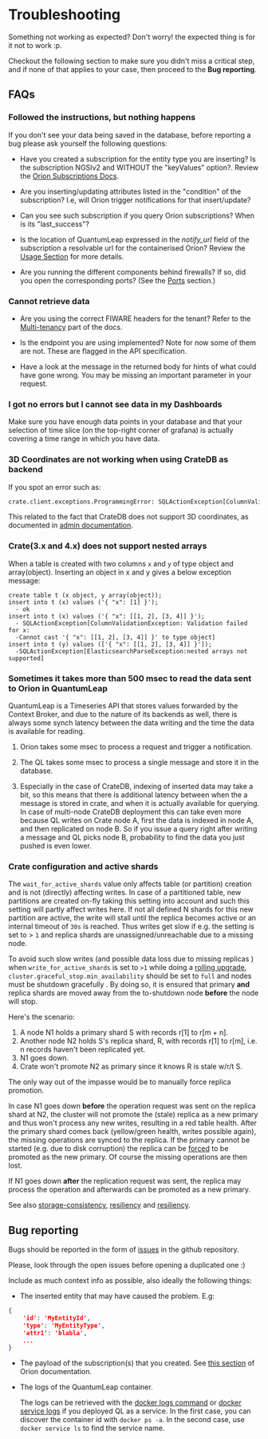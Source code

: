 # Troubleshooting

Something not working as expected? Don't worry! the expected thing is for it
not to work :p.

Checkout the following section to make sure you didn't miss a critical step,
and if none of that applies to your case, then proceed to the **Bug reporting**.

## FAQs

### Followed the instructions, but nothing happens

If you don't see your data being saved in the database, before reporting a bug
please ask yourself the following questions:

- Have you created a subscription for the entity type you are inserting? Is
the subscription NGSIv2 and WITHOUT the "keyValues" option?. Review the
[Orion Subscriptions Docs](https://fiware-orion.readthedocs.io/en/master/user/walkthrough_apiv2/index.html#subscriptions).

- Are you inserting/updating attributes listed in the "condition" of the
subscription? I.e, will Orion trigger notifications for that insert/update?

- Can you see such subscription if you query Orion subscriptions? When is its
"last_success"?

- Is the location of QuantumLeap expressed in the *notify_url* field of the
subscription a resolvable url for the containerised Orion? Review the
[Usage Section](./using.md) for more details.

- Are you running the different components behind firewalls? If so, did you
open the corresponding ports? (See the [Ports](../admin/ports.md) section.)

### Cannot retrieve data

- Are you using the correct FIWARE headers for the tenant? Refer to the [Multi-tenancy](using.md#multi-tenancy)
part of the docs.

- Is the endpoint you are using implemented? Note for now some of them are not.
These are flagged in the API specification.

- Have a look at the message in the returned body for hints of what could have
gone wrong. You may be missing an important parameter in your request.

### I got no errors but I cannot see data in my Dashboards

Make sure you have enough data points in your database and that your selection
of time slice (on the top-right corner of grafana) is actually covering a time
range in which you have data.

### 3D Coordinates are not working when using CrateDB as backend

If you spot an error such as:

```bash
crate.client.exceptions.ProgrammingError: SQLActionException[ColumnValidationException: Validation failed for location: Cannot cast {"coordinates"=[51.716783624, 8.752131611, 23], "type"='Point'} to type geo_shape]
```

This related to the fact that CrateDB does not support 3D coordinates,
as documented in [admin documentation](../admin/crate.md).

### Crate(3.x and 4.x) does not support nested arrays

When a table is created with two columns `x` and `y` of type object
and array(object).
Inserting an object in x and y gives a below exception message:

```#!/bin/bash
create table t (x object, y array(object));
insert into t (x) values ('{ "x": [1] }');
  - ok
insert into t (x) values ('{ "x": [[1, 2], [3, 4]] }');
  - SQLActionException[ColumnValidationException: Validation failed for x:
  -Cannot cast '{ "x": [[1, 2], [3, 4]] }' to type object]
insert into t (y) values (['{ "x": [[1, 2], [3, 4]] }']);
  -SQLActionException[ElasticsearchParseException:nested arrays not supported]
```

### Sometimes it takes more than 500 msec to read the data sent to Orion in QuantumLeap

QuantumLeap is a Timeseries API that stores values forwarded by the Context Broker,
and due to the nature of its backends as well, there is always some synch
latency between the data writing and the time the data is available for reading.

1. Orion takes some msec to process a request and trigger a notification.

1. The QL takes some msec to process a single message and store it in the database.

1. Especially in the case of CrateDB, indexing of inserted data may take a bit,
    so this means that there is additional latency between when the a message
    is stored in crate, and when it is actually available for querying. In case
    of multi-node CrateDB deployment this can take even more because QL writes
    on Crate node A, first the data is indexed in node A, and then replicated
    on node B. So if you issue a query right after writing a message and QL
    picks node B, probability to find the data you just pushed is even lower.

### Crate configuration and active shards

The `wait_for_active_shards` value only affects table (or partition) creation
and is not (directly) affecting writes.
In case of a partitioned table, new partitions are created on-fly taking this
setting into account and such this setting will partly affect writes here.
If not all defined N shards for this new partition are active, the write will
stall until the replica becomes active or an internal timeout of `30s` is
reached. Thus writes get slow if e.g. the setting is set to > `1` and replica
shards are unassigned/unreachable due to a missing node.

To avoid such slow writes (and possible data loss due to missing replicas )
when `write_for_active_shards` is set to `>1` while doing a
[rolling upgrade](https://crate.io/docs/crate/howtos/en/latest/admin/rolling-upgrade.html),
`cluster.graceful_stop.min_availability` should be set to `full` and nodes must
be shutdown gracefully . By doing so, it is ensured that primary **and**
replica shards are moved away from the to-shutdown node **before** the
node will stop.

Here's the scenario:

1. A node N1 holds a primary shard S with records r[1] to r[m + n].
1. Another node N2 holds S's replica shard, R, with records r[1] to r[m],
    i.e. n records haven't been replicated yet.
1. N1 goes down.
1. Crate won't promote N2 as primary since it knows R is stale w/r/t S.

The only way out of the impasse would be to manually force replica promotion.

In case N1 goes down **before**  the operation request was sent on the replica
shard at N2, the cluster will not promote the (stale) replica as a new primary
and thus won't process any new writes, resulting in a red table health.
After the primary shard comes back (yellow/green health, writes possible again),
the missing operations are synced to the replica.
If the primary cannot be started (e.g. due to disk corruption) the replica
can be [forced](https://crate.io/docs/crate/reference/en/4.3/sql/statements/alter-table.html#alter-table-reroute-promote-replica)
to be promoted as the new primary. Of course the missing operations
are then lost.

If N1 goes down **after** the replication request was sent, the replica may
process the operation and afterwards can be promoted as a new primary.

See also [storage-consistency](https://crate.io/docs/crate/reference/en/4.3/concepts/storage-consistency.html),
[resiliency](https://crate.io/docs/crate/reference/en/4.3/concepts/resiliency.html)
and [resiliency](https://crate.io/docs/crate/reference/en/4.3/appendices/resiliency.html).

## Bug reporting

Bugs should be reported in the form of
[issues](https://github.com/orchestracities/ngsi-timeseries-api/issues) in the github
repository.

Please, look through the open issues before opening a duplicated one :)

Include as much context info as possible, also ideally the following things:

- The inserted entity that may have caused the problem. E.g:

```json
{
    'id': 'MyEntityId',
    'type': 'MyEntityType',
    'attr1': 'blabla',
    ...
}
```

- The payload of the subscription(s) that you created. See [this section](https://fiware-orion.readthedocs.io/en/master/user/walkthrough_apiv2/index.html#subscriptions)
of Orion documentation.

- The logs of the QuantumLeap container.

    The logs can be retrieved with the [docker logs command](https://docs.docker.com/engine/reference/commandline/logs/#options)
    or [docker service logs](https://docs.docker.com/engine/reference/commandline/service_logs/)
    if you deployed QL as a service. In the first case, you can discover the
    container id with `docker ps -a`. In the second case, use
    `docker service ls` to find the service name.

